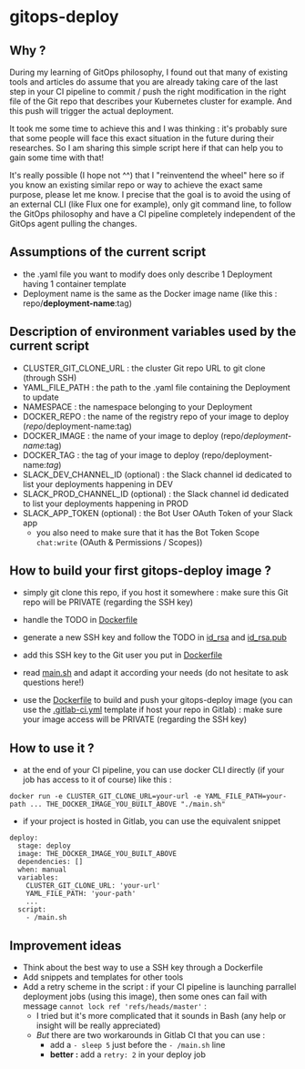 # gitops-deploy

## Why ?
During my learning of GitOps philosophy, I found out that many of existing tools and articles do assume that you are already taking care of the last step in your CI pipeline to commit / push the right modification in the right file of the Git repo that describes your Kubernetes cluster for example. 
And this push will trigger the actual deployment.

It took me some time to achieve this and I was thinking : it's probably sure that some people will face this exact situation in the future during their researches. So I am sharing this simple script here if that can help you to gain some time with that!

It's really possible (I hope not ^^) that I "reinventend the wheel" here so if you know an existing similar repo or way to achieve the exact same purpose, please let me know. I precise that the goal is to avoid the using of an external CLI (like Flux one for example), only git command line, to follow the GitOps philosophy and have a CI pipeline completely independent of the GitOps agent pulling the changes.

## Assumptions of the current script
- the .yaml file you want to modify does only describe 1 Deployment having 1 container template
- Deployment name is the same as the Docker image name (like this : repo/**deployment-name**:tag)

## Description of environment variables used by the current script
- CLUSTER_GIT_CLONE_URL : the cluster Git repo URL to git clone (through SSH)
- YAML_FILE_PATH : the path to the .yaml file containing the Deployment to update
- NAMESPACE : the namespace belonging to your Deployment
- DOCKER_REPO : the name of the registry repo of your image to deploy (*repo*/deployment-name:tag)
- DOCKER_IMAGE : the name of your image to deploy (repo/*deployment-name*:tag)
- DOCKER_TAG : the tag of your image to deploy (repo/deployment-name:*tag*)
- SLACK_DEV_CHANNEL_ID (optional) : the Slack channel id dedicated to list your deployments happening in DEV
- SLACK_PROD_CHANNEL_ID (optional) : the Slack channel id dedicated to list your deployments happening in PROD
- SLACK_APP_TOKEN (optional) : the Bot User OAuth Token of your Slack app
  - you also need to make sure that it has the Bot Token Scope `chat:write` (OAuth & Permissions / Scopes)) 

## How to build your first gitops-deploy image ?
- simply git clone this repo, if you host it somewhere : make sure this Git repo will be PRIVATE (regarding the SSH key)
- handle the TODO in [Dockerfile](Dockerfile)
- generate a new SSH key and follow the TODO in [id_rsa](id_rsa) and [id_rsa.pub](id_rsa.pub)
- add this SSH key to the Git user you put in [Dockerfile](Dockerfile)
- read [main.sh](main.sh) and adapt it according your needs (do not hesitate to ask questions here!)

- use the [Dockerfile](Dockerfile) to build and push your gitops-deploy image (you can use the [.gitlab-ci.yml](.gitlab-ci.yml) template if host your repo in Gitlab) : make sure your image access will be PRIVATE (regarding the SSH key)

## How to use it ?
- at the end of your CI pipeline, you can use docker CLI directly (if your job has access to it of course) like this :
```
docker run -e CLUSTER_GIT_CLONE_URL=your-url -e YAML_FILE_PATH=your-path ... THE_DOCKER_IMAGE_YOU_BUILT_ABOVE "./main.sh"
```
- if your project is hosted in Gitlab, you can use the equivalent snippet
```
deploy:
  stage: deploy
  image: THE_DOCKER_IMAGE_YOU_BUILT_ABOVE
  dependencies: []
  when: manual
  variables:
    CLUSTER_GIT_CLONE_URL: 'your-url'
    YAML_FILE_PATH: 'your-path'
    ...
  script:
    - /main.sh
```

## Improvement ideas
- Think about the best way to use a SSH key through a Dockerfile
- Add snippets and templates for other tools
- Add a retry scheme in the script : if your CI pipeline is launching parrallel deployment jobs (using this image), then some ones can fail with message `cannot lock ref 'refs/heads/master'` :
  - I tried but it's more complicated that it sounds in Bash (any help or insight will be really appreciated)
  - _But_ there are two workarounds in Gitlab CI that you can use :
    - add a `- sleep 5` just before the `- /main.sh` line
    - **better :** add a `retry: 2` in your deploy job

